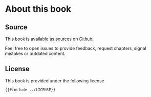 # About this book

## Source

This book is available as sources on
[Github](https://github.com/vdeturckheim/advanced-nodejs-book).

Feel free to open issues to provide feedback, request chapters, signal mistakes
or outdated content.

## License

This book is provided under the following license

```txt
{{#include ../LICENSE}}
```

